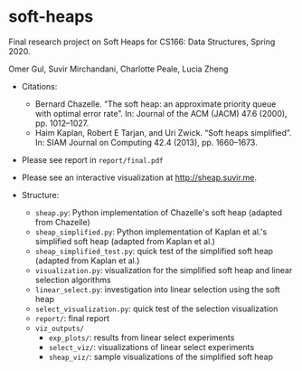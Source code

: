 # soft-heaps
Final research project on Soft Heaps for CS166: Data Structures, Spring 2020.

Omer Gul, Suvir Mirchandani, Charlotte Peale, Lucia Zheng

- Citations:
  - Bernard Chazelle. “The soft heap: an approximate priority queue with optimal error rate”. In: Journal of the ACM (JACM) 47.6 (2000), pp. 1012–1027.
  - Haim Kaplan, Robert E Tarjan, and Uri Zwick. “Soft heaps simplified”. In: SIAM Journal on Computing 42.4 (2013), pp. 1660–1673.

- Please see report in `report/final.pdf`
- Please see an interactive visualization at http://sheap.suvir.me.
- Structure:
  - `sheap.py`: Python implementation of Chazelle's soft heap (adapted from Chazelle)
  - `sheap_simplified.py`: Python implementation of Kaplan et al.'s simplified soft heap (adapted from Kaplan et al.)
  - `sheap_simplified_test.py`: quick test of the simplified soft heap (adapted from Kaplan et al.)
  - `visualization.py`: visualization for the simplified soft heap and linear selection algorithms
  - `linear_select.py`: investigation into linear selection using the soft heap
  - `select_visualization.py`: quick test of the selection visualization
  - `report/`: final report
  - `viz_outputs/`
    - `exp_plots/`: results from linear select experiments
    - `select_viz/`: visualizations of linear select experiments
    - `sheap_viz/`: sample visualizations of the simplified soft heap
